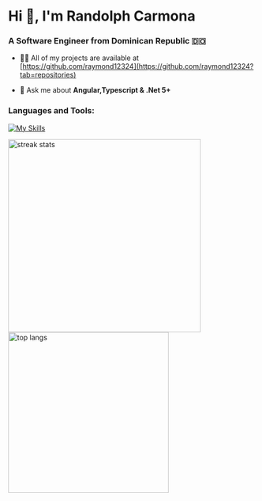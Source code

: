 <h1>Hi 👋, I'm Randolph Carmona</h1>
<h3>A Software Engineer from Dominican Republic 🇩🇴</h3>

- 👨‍💻 All of my projects are available at [https://github.com/raymond12324](https://github.com/raymond12324?tab=repositories)

- 💬 Ask me about **Angular,Typescript & .Net 5+**

<h3 align="left">Languages and Tools:</h3>

[![My Skills](https://skillicons.dev/icons?i=cs,js,ts,html,css,bootstrap,vue,angular,nest,dotnet,git)](https://skillicons.dev)

<img width=390 src="https://streak-stats.demolab.com/?user=raymond12324&count_private=true&theme=react&border_radius=10" alt="streak stats"/>
<img width=325 align="center" src="https://github-readme-stats-salesp07.vercel.app/api/top-langs/?username=raymond12324&hide=HTML&langs_count=8&layout=compact&theme=react&border_radius=10&size_weight=0.5&count_weight=0.5&exclude_repo=github-readme-stats" alt="top langs" />
